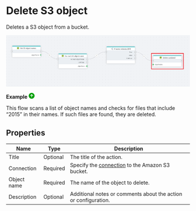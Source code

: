 # Delete S3 object

Deletes a S3 object from a bucket.

![img](../../../../images/flow/delete-amazonS3obj.png)

**Example** ![img](../../../../images/strz.jpg)

This flow scans a list of object names and checks for files that include “2015” in their names. If such files are found, they are deleted.

## Properties

| Name        | Type     | Description                                                                                 |
| ----------- | -------- | ------------------------------------------------------------------------------------------- |
| Title       | Optional |  The title of the action.   |
| Connection  | Required | Specify the [connection](connecting-to-amazon-s3.md) to the Amazon S3 bucket. |
| Object name | Required | The name of the object to delete.                                                           |
| Description | Optional |  Additional notes or comments about the action or configuration. |
